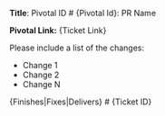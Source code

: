 **Title**: Pivotal ID # {Pivotal Id}: PR Name

**Pivotal Link:** {Ticket Link}

Please include a list of the changes:
* Change 1
* Change 2
* Change N

{Finishes|Fixes|Delivers} # {Ticket ID}
